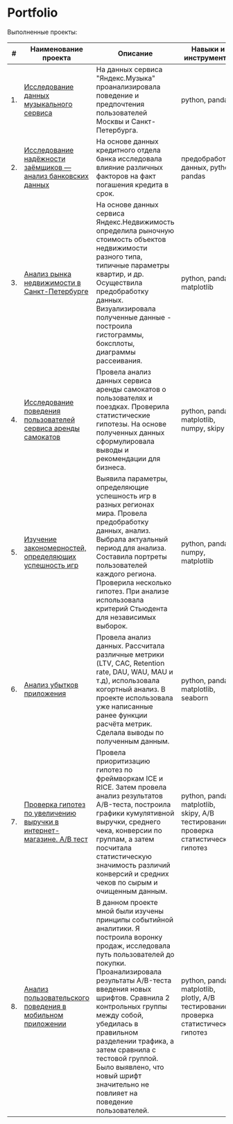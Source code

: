 # Portfolio

Выполненные проекты:

| #    | Наименование проекта                | Описание                                                     | Навыки и инструменты                                                         |
| ---- | ------------------------------------------------------------ | ------------------------------------------------------------ | ------------------------------------------------------------ |
| 1.   | [Исследование данных музыкального сервиса](https://github.com/ElenaStasko/Projects-YP/tree/master/Project_1) | На данных сервиса "Яндекс.Музыка" проанализировала поведение и предпочтения пользователей Москвы и Санкт-Петербурга. | python, pandas  |
| 2.   | [Исследование надёжности заёмщиков — анализ банковских данных](https://github.com/ElenaStasko/Projects-YP/tree/master/Project_2) | На основе данных кредитного отдела банка исследовала влияние различных факторов на факт погашения кредита в срок. | предобработка данных, python, pandas|
| 3.   | [Анализ рынка недвижимости в Санкт-Петербурге](https://github.com/ElenaStasko/Projects-YP/tree/master/Project_3) | На основе данных сервиса Яндекс.Недвижимость определила рыночную стоимость объектов недвижимости разного типа, типичные параметры квартир, и др. Осуществила предобработку данных. Визуализировала полученные данные - построила гистограммы, боксплоты, диаграммы рассеивания. | python, pandas, matplotlib |
| 4.   | [Исследование поведения пользователей сервиса аренды самокатов](https://github.com/ElenaStasko/Projects-YP/tree/master/Project_4) | Провела анализ данных сервиса аренды самокатов о пользователях и поездках. Проверила статистические гипотезы. На основе полученных данных сформулировала выводы и рекомендации для бизнеса.| python, pandas, matplotlib, numpy, skipy |
| 5.   | [Изучение закономерностей, определяющих успешность игр](https://github.com/ElenaStasko/Projects-YP/tree/master/Project_5) | Выявила параметры, определяющие успешность игр в разных регионах мира. Провела предобработку данных, анализ. Выбрала актуальный период для анализа. Составила портреты пользователей каждого региона. Проверила несколько гипотез. При анализе использовала критерий Стьюдента для независимых выборок. | python, pandas, numpy, matplotlib |
| 6.   | [Анализ убытков приложения](https://github.com/ElenaStasko/Projects-YP/tree/master/Project_6) | Провела анализ данных. Рассчитала различные метрики (LTV, CAC, Retention rate, DAU, WAU, MAU и т.д), использовала когортный анализ. В проекте использовала уже написанные ранее функции расчёта метрик. Сделала выводы по полученным данным. | python, pandas, matplotlib, seaborn |
| 7.   | [Проверка гипотез по увеличению выручки в интернет-магазине. A/B тест](https://github.com/ElenaStasko/Projects-YP/tree/master/Project_7) | Провела приоритизацию гипотез по фреймворкам ICE и RICE. Затем провела анализ результатов A/B-теста, построила графики кумулятивной выручки, среднего чека, конверсии по группам, а затем посчитала статистическую значимость различий конверсий и средних чеков по сырым и очищенным данным. | python, pandas, matplotlib, skipy, A/B тестирование, проверка статистических гипотез |
| 8.   | [Анализ пользовательского поведения в мобильном приложении](https://github.com/ElenaStasko/Projects-YP/tree/master/Project_8) | В данном проекте мной были изучены принципы событийной аналитики. Я построила воронку продаж, исследовала путь пользователей до покупки. Проанализировала результаты A/B-теста введения новых шрифтов. Сравнила 2 контрольных группы между собой, убедилась в правильном разделении трафика, а затем сравнила с тестовой группой. Было выявлено, что новый шрифт значительно не повлияет на поведение пользователей. | python, pandas, matplotlib, plotly, A/B тестирование, проверка статистических гипотез |

